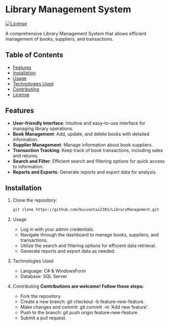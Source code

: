 # Library Management System

[![License](https://img.shields.io/badge/license-MIT-blue.svg)](https://opensource.org/licenses/MIT)

A comprehensive Library Management System that allows efficient management of books, suppliers, and transactions.

## Table of Contents

- [Features](#features)
- [Installation](#installation)
- [Usage](#usage)
- [Technologies Used](#technologies-used)
- [Contributing](#contributing)
- [License](#license)

## Features

- **User-friendly Interface**: Intuitive and easy-to-use interface for managing library operations.
- **Book Management**: Add, update, and delete books with detailed information.
- **Supplier Management**: Manage information about book suppliers.
- **Transaction Tracking**: Keep track of book transactions, including sales and returns.
- **Search and Filter**: Efficient search and filtering options for quick access to information.
- **Reports and Exports**: Generate reports and export data for analysis.

## Installation

1. Clone the repository:

      ```bash
      git clone https://github.com/buivantai2303/LibraryManagement.git

2. Usage
     - Log in with your admin credentials.
     - Navigate through the dashboard to manage books, suppliers, and transactions.
     - Utilize the search and filtering options for efficient data retrieval.
     - Generate reports and export data as needed.

3. Technologies Used
     - Language: C# & WindowsForm
     - Database: SQL Server

4. Contributing
     **Contributions are welcome! Follow these steps:**
     - Fork the repository.
     - Create a new branch: git checkout -b feature-new-feature.
     - Make changes and commit: git commit -m 'Add new feature'.
     - Push to the branch: git push origin feature-new-feature.
     - Submit a pull request.


